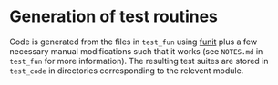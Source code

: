 Generation of test routines
============================= 

Code is generated from the files in `test_fun` using 
[funit](https://github.com/kleb/nasarb/tree/master/funit) plus a few necessary 
manual modifications such that it works (see `NOTES.md` in `test_fun` for more 
information). The resulting test suites are stored in `test_code` in directories 
corresponding to the relevent module.


